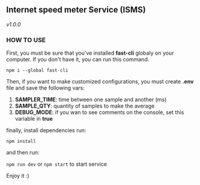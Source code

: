 ## Internet speed meter Service (ISMS)

*v1.0.0*

### HOW TO USE

First, you must be sure that you've installed **fast-cli** globaly on your computer. If you don't have it, you can run this command.

`npm i --global fast-cli`

Then, if you want to make customized configurations, you must create **.env** file and save the following vars:

1. **SAMPLER_TIME**: time between one sample and another (ms)
2. **SAMPLE_QTY**: quantity of samples to make the average 
3. **DEBUG_MODE**: if you wan to see comments on the console, set this variable in **true**

finally, install dependencies run:

`npm install`

and then run:

`npm run dev` or `npm start` to start service

Enjoy it :)
